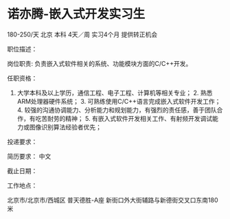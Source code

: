 # 诺亦腾-嵌入式开发实习生

180-250/天 北京 本科 4天／周 实习4个月 提供转正机会

职位描述：

岗位职责: 负责嵌入式软件相关的系统、功能模块方面的C/C++开发。 

任职资格：

 1. 大学本科及以上学历，通信工程、电子工程、计算机等相关专业； 2. 熟悉ARM处理器硬件系统； 3. 可熟练使用C/C++语言完成嵌入式软件开发工作； 4. 较强的沟通协调能力、分析能力和规划能力，有强烈的责任感，善于团队合作，有吃苦耐劳的精神； 5. 有嵌入式软件开发相关工作、有射频开发调试能力或图像识别算法经验者优先；

投递要求：

简历要求： 中文

截止日期：

工作地点：

北京市/北京市/西城区 普天德胜-A座 新街口外大街辅路与新德街交叉口东南180米